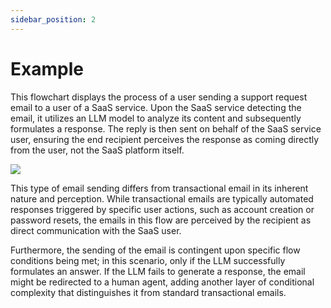```yaml
---
sidebar_position: 2
---
```


# Example

This flowchart displays the process of a user sending a support request email to a user of a SaaS service. Upon the SaaS service detecting the email, it utilizes an LLM model to analyze its content and subsequently formulates a response. The reply is then sent on behalf of the SaaS service user, ensuring the end recipient perceives the response as coming directly from the user, not the SaaS platform itself.

<div className="text--center">
    <img src="/img/user-based-flow1.png" />
</div>

This type of email sending differs from transactional email in its inherent nature and perception. While transactional emails are typically automated responses triggered by specific user actions, such as account creation or password resets, the emails in this flow are perceived by the recipient as direct communication with the SaaS user.

Furthermore, the sending of the email is contingent upon specific flow conditions being met; in this scenario, only if the LLM successfully formulates an answer. If the LLM fails to generate a response, the email might be redirected to a human agent, adding another layer of conditional complexity that distinguishes it from standard transactional emails.
